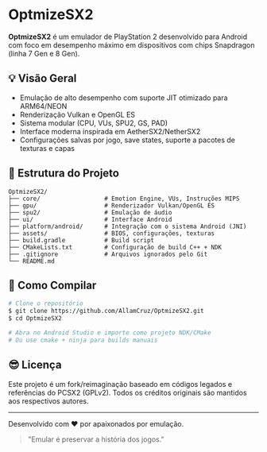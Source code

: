 <!-- README inicial para o projeto OptmizeSX2 -->

# OptmizeSX2

**OptmizeSX2** é um emulador de PlayStation 2 desenvolvido para Android com foco em desempenho máximo em dispositivos com chips Snapdragon (linha 7 Gen e 8 Gen).

## 💡 Visão Geral
- Emulação de alto desempenho com suporte JIT otimizado para ARM64/NEON
- Renderização Vulkan e OpenGL ES
- Sistema modular (CPU, VUs, SPU2, GS, PAD)
- Interface moderna inspirada em AetherSX2/NetherSX2
- Configurações salvas por jogo, save states, suporte a pacotes de texturas e capas

## 📝 Estrutura do Projeto
```
OptmizeSX2/
├── core/                  # Emotion Engine, VUs, Instruções MIPS
├── gpu/                   # Renderizador Vulkan/OpenGL ES
├── spu2/                  # Emulação de áudio
├── ui/                    # Interface Android
├── platform/android/      # Integração com o sistema Android (JNI)
├── assets/                # BIOS, configurações, texturas
├── build.gradle           # Build script
├── CMakeLists.txt         # Configuração de build C++ + NDK
├── .gitignore             # Arquivos ignorados pelo Git
└── README.md
```

## 🚀 Como Compilar
```bash
# Clone o repositório
$ git clone https://github.com/AllamCruz/OptmizeSX2.git
$ cd OptmizeSX2

# Abra no Android Studio e importe como projeto NDK/CMake
# Ou use cmake + ninja para builds manuais
```

## 😎 Licença
Este projeto é um fork/reimaginação baseado em códigos legados e referências do PCSX2 (GPLv2).
Todos os créditos originais são mantidos aos respectivos autores.

---
Desenvolvido com ❤️ por apaixonados por emulação.

> "Emular é preservar a história dos jogos."
